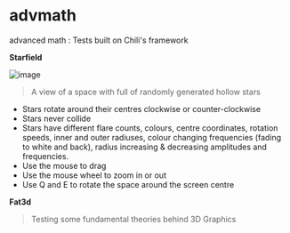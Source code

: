 # advmath

advanced math : Tests built on Chili's framework

**Starfield**

![image](https://github.com/fatpound/advmath/assets/84704675/462a08cf-e561-4d93-ad47-e82c5a39f451)

> A view of a space with full of randomly generated hollow stars
- Stars rotate around their centres clockwise or counter-clockwise
- Stars never collide
- Stars have different flare counts, colours, centre coordinates, rotation speeds, inner and outer radiuses, colour changing frequencies (fading to white and back), radius increasing & decreasing amplitudes and frequencies.
- Use the mouse to drag
- Use the mouse wheel to zoom in or out
- Use Q and E to rotate the space around the screen centre

**Fat3d**
> Testing some fundamental theories behind 3D Graphics
